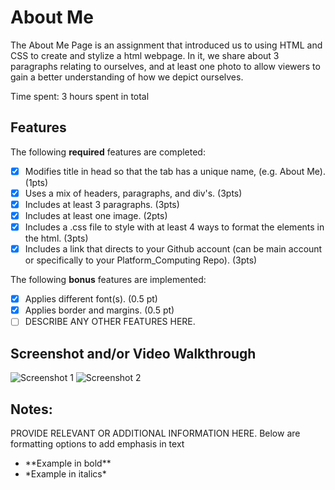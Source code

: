 # About Me

The About Me Page is an assignment that introduced us to using HTML and CSS to create and stylize a html webpage. In it, we share about 3 paragraphs relating to ourselves, and at least one photo to allow viewers to gain a better understanding of how we depict ourselves.

Time spent: 3 hours spent in total

## Features

The following **required** features are completed:

- [X] Modifies title in head so that the tab has a unique name, (e.g. About Me). (1pts)
- [X] Uses a mix of headers, paragraphs, and div's. (3pts)
- [X] Includes at least 3 paragraphs. (3pts)
- [X] Includes at least one image. (2pts)
- [X] Includes a .css file to style with at least 4 ways to format the elements in the html. (3pts)
- [X] Includes a link that directs to your Github account (can be main account or specifically to your Platform_Computing Repo). (3pts)

The following **bonus** features are implemented:

- [X] Applies different font(s). (0.5 pt)
- [X] Applies border and margins. (0.5 pt)
- [ ] DESCRIBE ANY OTHER FEATURES HERE.

## Screenshot and/or Video Walkthrough

<img src="images/Screenshot 2024-02-14 at 7.12.54 PM.png" title='Screenshot of HTML Code' width='' alt='Screenshot 1' />
<img src="images/Screenshot 2024-02-14 at 7.13.12 PM.png" title='Screenshot of HTML Code 2' width='' alt='Screenshot 2' />


## Notes:
PROVIDE RELEVANT OR ADDITIONAL INFORMATION HERE. Below are formatting options to add emphasis in text
<ul>
  <li>**Example in bold**</li>
  <li>*Example in italics*</li>
</ul>
